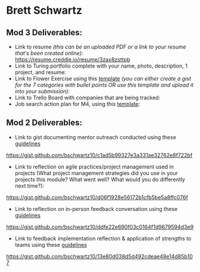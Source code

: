 # Brett Schwartz

## Mod 3 Deliverables:

* Link to resume *(this can be an uploaded PDF or a link to your resume that's been created online)*: https://resume.creddle.io/resume/3zax8zsttpb
* Link to Turing portfolio complete with your name, photo, description, 1 project, and resume:
* Link to Flower Exercise using this [template](https://github.com/turingschool/career-development-curriculum/blob/master/files/Career%20Unit%20-%20The%20Flower%20Diagram.pdf) *(you can either create a gist for the 7 categories with bullet points OR use this template and upload it into your submission):*
* Link to Trello Board with companies that are being tracked: 
* Job search action plan for M4, using this [template](https://github.com/turingschool/career-development-curriculum/blob/master/module_three/mod_4_action_plan_template.md):

## Mod 2 Deliverables:
* Link to gist documenting mentor outreach conducted using these [guidelines](https://github.com/turingschool/career-development-curriculum/blob/master/module_two/cold_outreach_i_guidelines.md)

https://gist.github.com/bschwartz10/c1ad5b99327e3a331ae32762e8f722bf

* Link to reflection on agile practices/project management used in projects (What project management strategies did you use in your projects this module? What went well? What would you do differently next time?):

https://gist.github.com/bschwartz10/d06f1928e56172b1cfb5be5a8ffc076f

* Link to reflection on in-person feedback conversation using these [guidelines](https://github.com/turingschool/career-development-curriculum/blob/master/module_two/feedback_conversation_reflection_guidelines.md)

https://gist.github.com/bschwartz10/ddfe22e690f03c0164f1d9679594d3e9

* Link to feedback implementation reflection & application of strengths to teams using these [guidelines](https://github.com/turingschool/career-development-curriculum/blob/master/module_two/feedback_implementation_strengths_reflection.md)

https://gist.github.com/bschwartz10/13e80d038d5d492cdeae48e14d85b107
